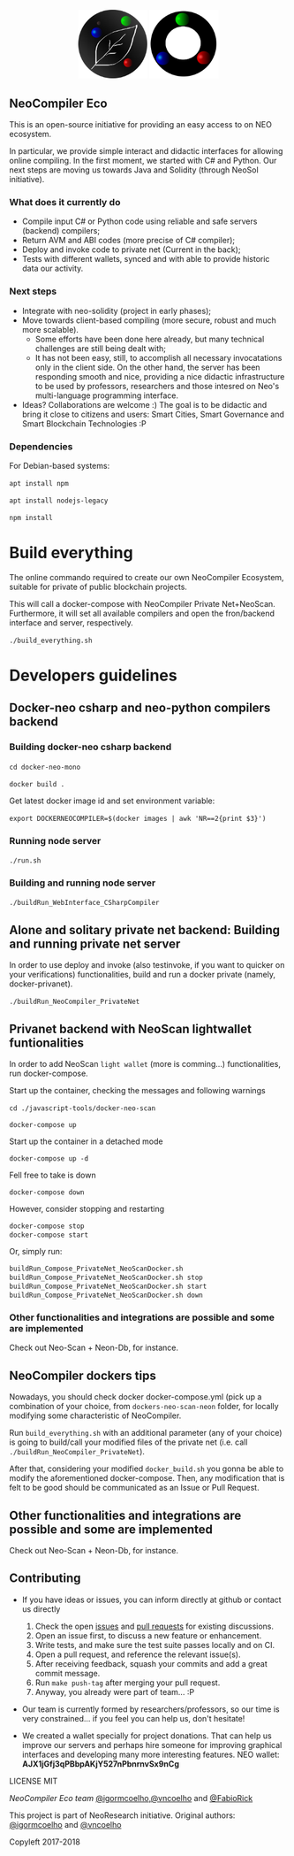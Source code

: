 <p align="center">
    <img
      src="./public/images/logo.png"
      width="125px;">
      <img
        src="./public/images/prototype-icon-eco.png"
        width="125px;">
</p>

## NeoCompiler Eco

This is an open-source initiative for providing an easy access to on NEO ecosystem.

In particular, we provide simple interact and didactic interfaces for allowing online compiling.
In the first moment, we started with C# and Python.
Our next steps are moving us towards Java and Solidity (through NeoSol initiative).

### What does it currently do
* Compile input C# or Python code using reliable and safe servers (backend) compilers;
* Return AVM and ABI codes (more precise of C# compiler);
* Deploy and invoke code to private net (Current in the back);
* Tests with different wallets, synced and with able to provide historic data our activity.

### Next steps
* Integrate with neo-solidity (project in early phases);
* Move towards client-based compiling (more secure, robust and much more scalable).
    - Some efforts have been done here already, but many technical challenges are still being dealt with;
    - It has not been easy, still, to accomplish all necessary invocatations only in the client side. On the other hand, the server has been responding smooth and nice, providing a nice didactic infrastructure to be used by professors, researchers and those intesred on Neo's multi-language programming interface.
* Ideas? Collaborations are welcome :) The goal is to be didactic and bring it close to citizens and users: Smart Cities, Smart Governance and Smart Blockchain Technologies :P

### Dependencies

For Debian-based systems:

`apt install npm`

`apt install nodejs-legacy`

`npm install`

# Build everything

The online commando required to create our own NeoCompiler Ecosystem, suitable for private of public blockchain projects.

This will call a docker-compose with NeoCompiler Private Net+NeoScan.
Furthermore, it will set all available compilers and open the fron/backend interface and server, respectively.

`./build_everything.sh`

# Developers guidelines

## Docker-neo csharp and neo-python compilers backend

### Building docker-neo csharp backend

`cd docker-neo-mono`

`docker build .`

Get latest docker image id and set environment variable:

`export DOCKERNEOCOMPILER=$(docker images | awk 'NR==2{print $3}')`

### Running node server

`./run.sh`

### Building and running node server

`./buildRun_WebInterface_CSharpCompiler`

## Alone and solitary private net backend: Building and running private net server

In order to use deploy and invoke (also testinvoke, if you want to quicker on your verifications) functionalities, build and run a docker private (namely, docker-privanet).

`./buildRun_NeoCompiler_PrivateNet`

## Privanet backend with NeoScan lightwallet funtionalities

In order to add NeoScan `light wallet` (more is comming...) functionalities, run docker-compose.

Start up the container, checking the messages and following warnings

`cd ./javascript-tools/docker-neo-scan`

```
docker-compose up
```

Start up the container in a detached mode
```
docker-compose up -d
```

Fell free to take is down
```
docker-compose down
```

However, consider stopping and restarting
```
docker-compose stop
docker-compose start
```

Or, simply run:

```
buildRun_Compose_PrivateNet_NeoScanDocker.sh
buildRun_Compose_PrivateNet_NeoScanDocker.sh stop
buildRun_Compose_PrivateNet_NeoScanDocker.sh start
buildRun_Compose_PrivateNet_NeoScanDocker.sh down
```
### Other functionalities and integrations are possible and some are implemented

Check out Neo-Scan + Neon-Db, for instance.



## NeoCompiler dockers tips

Nowadays, you should check docker docker-compose.yml (pick up a combination of your choice, from `dockers-neo-scan-neon` folder, for locally modifying some characteristic of NeoCompiler.

Run `build_everything.sh` with an additional parameter (any of your choice) is going to build/call your modified files of the private net (i.e. call `./buildRun_NeoCompiler_PrivateNet`).

After that, considering your modified `docker_build.sh` you gonna be able to modify the aforementioned docker-compose. Then, any modification that is felt to be good should be communicated as an Issue or Pull Request.

## Other functionalities and integrations are possible and some are implemented

Check out Neo-Scan + Neon-Db, for instance.

## Contributing

* If you have ideas or issues, you can inform directly at github or contact us directly

  1. Check the open [issues](https://github.com/NeoResearch/neocompiler-eco/issues) and
[pull requests](https://github.com/NeoResearch/neocompiler-eco/pulls) for existing discussions.
  1. Open an issue first, to discuss a new feature or enhancement.
  1. Write tests, and make sure the test suite passes locally and on CI.
  1. Open a pull request, and reference the relevant issue(s).
  1. After receiving feedback, squash your commits and add a great commit message.
  1. Run `make push-tag` after merging your pull request.
  1. Anyway, you already were part of team... :P

* Our team is currently formed by researchers/professors, so our time is very constrained... if you feel you can help us, don't hesitate!
* We created a wallet specially for project donations. That can help us improve our servers and perhaps hire someone for improving graphical interfaces and developing many more interesting features. NEO wallet:
__AJX1jGfj3qPBbpAKjY527nPbnrnvSx9nCg__


LICENSE MIT

*NeoCompiler Eco team* [@igormcoelho](https://github.com/igormcoelho),[@vncoelho](https://github.com/vncoelho) and [@FabioRick](https://github.com/FabioRick)

This project is part of NeoResearch initiative.
Original authors: [@igormcoelho](https://github.com/igormcoelho) and [@vncoelho](https://github.com/vncoelho)

Copyleft 2017-2018
